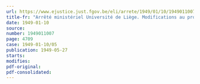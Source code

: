 ```yaml
---
url: https://www.ejustice.just.fgov.be/eli/arrete/1949/01/10/1949011007/justel
title-fr: "Arrêté ministériel Université de Liège. Modifications au programme de l'examen pour le grade scientifique de licencié en sciences diplomatiques"
date: 1949-01-10
source:
number: 1949011007
page: 4709
case: 1949-01-10/05
publication: 1949-05-27
starts:
modifies:
pdf-original:
pdf-consolidated:
---
```


